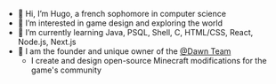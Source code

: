 - 👋 Hi, I’m Hugo, a french sophomore in computer science
- 👀 I’m interested in game design and exploring the world
- 🌱 I’m currently learning Java, PSQL, Shell, C, HTML/CSS, React, Node.js, Next.js
- 🌙 I am the founder and unique owner of the [@Dawn Team](https://github.com/DawnTeamMC)
  - I create and design open-source Minecraft modifications for the game's community
